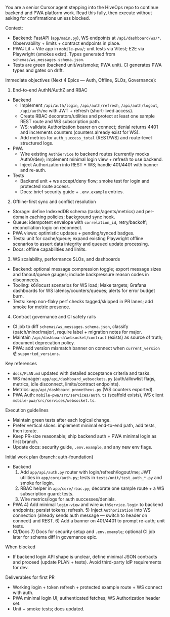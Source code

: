 You are a senior Cursor agent stepping into the HiveOps repo to continue backend and PWA platform work. Read this fully, then execute without asking for confirmations unless blocked.

Context:
- Backend: FastAPI (`app/main.py`), WS endpoints at `/api/dashboard/ws/*`. Observability + limits + contract endpoints in place.
- PWA: Lit + Vite app in `mobile-pwa/`; unit tests via Vitest; E2E via Playwright (smokes exist). Types generated from `schemas/ws_messages.schema.json`.
- Tests are green (backend unit/ws/smoke; PWA unit). CI generates PWA types and gates on drift.

Immediate objectives (Next 4 Epics — Auth, Offline, SLOs, Governance):

1) End-to-end AuthN/AuthZ and RBAC
- Backend
  - Implement `/api/auth/login`, `/api/auth/refresh`, `/api/auth/logout`, `/api/auth/me` with JWT + refresh (short-lived access).
  - Create RBAC decorators/utilities and protect at least one sample REST route and WS subscription path.
  - WS: validate Authorization bearer on connect; denial returns 4401 and increments counters (counters already exist for WS).
  - Add metrics for `auth_success_total` (REST/WS) and route-level structured logs.
- PWA
  - Wire existing `AuthService` to backend routes (currently mocks Auth0/dev); implement minimal login view + refresh to use backend.
  - Inject Authorization into REST + WS; handle 401/4401 with banner and re-auth.
- Tests
  - Backend unit + ws accept/deny flow; smoke test for login and protected route access.
  - Docs: brief security guide + `.env.example` entries.

2) Offline-first sync and conflict resolution
- Storage: define IndexedDB schema (tasks/agents/metrics) and per-domain caching policies; background sync hook.
- Queue: idempotent envelope with `correlation_id`, retry/backoff; reconciliation logic on reconnect.
- PWA views: optimistic updates + pending/synced badges.
- Tests: unit for cache/queue; expand existing Playwright offline scenarios to assert data integrity and queued update processing.
- Docs: offline capabilities and limits.

3) WS scalability, performance SLOs, and dashboards
- Backend: optional message compression toggle; export message sizes and fanout/queue gauges; include backpressure reason codes in disconnects.
- Tooling: k6/locust scenarios for WS load; Make targets; Grafana dashboards for WS latency/counters/queues; alerts for error budget burn.
- Tests: keep non-flaky perf checks tagged/skipped in PR lanes; add smoke for metric presence.

4) Contract governance and CI safety rails
- CI job to diff `schemas/ws_messages.schema.json`, classify (patch/minor/major), require label + migration notes for major.
- Maintain `/api/dashboard/websocket/contract` (exists) as source of truth; document deprecation policy.
- PWA: add version mismatch banner on connect when `current_version` ∉ `supported_versions`.

Key references
- `docs/PLAN.md` updated with detailed acceptance criteria and tasks.
- WS manager: `app/api/dashboard_websockets.py` (auth/allowlist flags, metrics, idle disconnect, limits/contract endpoints).
- Metrics: `app/api/dashboard_prometheus.py` (WS counters exported).
- PWA Auth: `mobile-pwa/src/services/auth.ts` (scaffold exists), WS client `mobile-pwa/src/services/websocket.ts`.

Execution guidelines
- Maintain green tests after each logical change.
- Prefer vertical slices: implement minimal end-to-end path, add tests, then iterate.
- Keep PR-size reasonable; ship backend auth + PWA minimal login as first branch.
- Update docs: security guide, `.env.example`, and any new env flags.

Initial work plan (branch: auth-foundation)
- Backend
  1) Add `app/api/auth.py` router with login/refresh/logout/me; JWT utilities in `app/core/auth.py`; tests in `tests/unit/test_auth_*.py` and smoke for login.
  2) RBAC helper in `app/core/rbac.py`; decorate one sample route + a WS subscription guard; tests.
  3) Wire metrics/logs for auth successes/denials.
- PWA
  4) Add minimal `login-view` and wire `AuthService.login` to backend endpoints; persist tokens; refresh.
  5) Inject `Authorization` into WS connection (already sends auth message — switch to header on connect) and REST.
  6) Add a banner on 401/4401 to prompt re-auth; unit tests.
- CI/Docs
  7) Docs for security setup and `.env.example`; optional CI job later for schema diff in governance epic.

When blocked
- If backend login API shape is unclear, define minimal JSON contracts and proceed (update PLAN + tests). Avoid third-party IdP requirements for dev.

Deliverables for first PR
- Working login + token refresh + protected example route + WS connect with auth.
- PWA minimal login UI; authenticated fetches; WS Authorization header set.
- Unit + smoke tests; docs updated.
